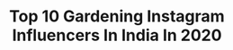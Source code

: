 ---
title: Top 10 Gardening Instagram Influencers In India In 2020
description: >-
  Find top gardening Instagram influencers in India in 2020. Most popular hashtags: #covid #spi #gardening #photography.
platform: Instagram
profiles:
  - username: "mrscookbook"
    fullname: >-
      AnitaDas | Indian Food Blogger
    location: "India"
    followers: 13882
    engagement: 1416
    commentsToLikes: 0.056869
    avatar: "https://scontent-nrt1-1.cdninstagram.com/v/t51.2885-19/s320x320/83478506_201658834563134_8507434781414260736_n.jpg?_nc_ht=scontent-nrt1-1.cdninstagram.com&_nc_ohc=rv2rkFw9ho4AX809tFN&oh=5ca5b50268bfe940b68038236b16a2b4&oe=5EA57442"
    verified: false
    hashtags: "#rice, #bengalicuisine, #food52grams, #easyrecipes"
  - username: "sarmistha_bera"
    fullname: >-
      Sarmistha Bera
    location: "India"
    followers: 9407
    engagement: 826
    commentsToLikes: 0.074733
    avatar: "https://scontent-lhr8-1.cdninstagram.com/v/t51.2885-19/s320x320/92915205_947112559039091_2795528379707686912_n.jpg?_nc_ht=scontent-lhr8-1.cdninstagram.com&_nc_ohc=8QFtCLOf5G8AX-BRJ4G&oh=2e339b96d9e0384ee9055565df313f6f&oe=5EB8B333"
    verified: false
    hashtags: "#life, #ourfotoworld, #instagram, #urbanstreetphotogallery"
  - username: "designdecoranddisha"
    fullname: >-
      Disha Mishra Dubey
    location: "India"
    followers: 46650
    engagement: 192
    commentsToLikes: 0.032428
    avatar: "https://scontent-ssn1-1.cdninstagram.com/v/t51.2885-19/s150x150/1173006_1022957984433212_1318947198_a.jpg?_nc_ht=scontent-ssn1-1.cdninstagram.com&_nc_ohc=GMYriB91_A8AX9_hIb8&oh=0a2706533ef8a214ca7c8cc10b7c17c3&oe=5EA4E432"
    verified: false
    hashtags: "#indiandecorblogger, #dotart, #green, #homebound"
  - username: "dabi_tina"
    fullname: >-
      Tina Dabi
    location: "India"
    followers: 525185
    engagement: 1654
    commentsToLikes: 0.007316
    avatar: "https://scontent-ams4-1.cdninstagram.com/v/t51.2885-19/s320x320/51669864_272473070310615_1530397693396910080_n.jpg?_nc_ht=scontent-ams4-1.cdninstagram.com&_nc_ohc=Eyu35w8tU4sAX9mWRXR&oh=f2e10ac51cabc8ae34d5af584b3433ad&oe=5EB99B77"
    verified: true
    hashtags: "#gardening"
  - username: "majestic_mum"
    fullname: >-
      Riya Mitra | Kolkata Blogger
    location: "India"
    followers: 3108
    engagement: 2172
    commentsToLikes: 0.124170
    avatar: "https://instagram.fsrz2-1.fna.fbcdn.net/v/t51.2885-19/s320x320/34789191_400163187165119_5465982621651566592_n.jpg?_nc_ht=instagram.fsrz2-1.fna.fbcdn.net&_nc_ohc=mKQf-XF87FgAX-AeHsZ&oh=5070253f7872c5d388c0abbfc016cccc&oe=5EA31B60"
    verified: false
    hashtags: "#coronagoaway, #chalubhaluz, #onemoment, #stayhealthy"
  - username: "kareshdesai"
    fullname: >-
      “KARESH DESAI” |GOA || INDIA |
    location: "India"
    followers: 6515
    engagement: 2949
    commentsToLikes: 0.014512
    avatar: "https://instagram.fgyd4-2.fna.fbcdn.net/v/t51.2885-19/s320x320/70095146_741536909592771_7325552058927415296_n.jpg?_nc_ht=instagram.fgyd4-2.fna.fbcdn.net&_nc_ohc=o-yhBs9c2TgAX_zvptw&oh=883f1611e0773ed45e0c6732b8de3652&oe=5EB5319D"
    verified: false
    hashtags: "#anotherelement, #waterfallsofinstagram, #redbullmusic, #mumbai"
  - username: "monica_sharma15"
    fullname: >-
      Monica Sharma
    location: "India"
    followers: 347482
    engagement: 442
    commentsToLikes: 0.010148
    avatar: "https://scontent-lhr8-1.cdninstagram.com/v/t51.2885-19/s320x320/66719235_862599404124759_4108760599494656000_n.jpg?_nc_ht=scontent-lhr8-1.cdninstagram.com&_nc_ohc=XKlR6SrDg-oAX-EDIbW&oh=9a985c97b1305fae08a13f0a8c9a9a9b&oe=5EBA252B"
    verified: true
    hashtags: "#outfits, #letsplay, #denim, #influencer"
  - username: "jstn_pol"
    fullname: >-
      Justin Paul
    location: "India"
    followers: 13432
    engagement: 546
    commentsToLikes: 0.014661
    avatar: "https://scontent-ams4-1.cdninstagram.com/v/t51.2885-19/s320x320/88997402_2943206509108114_1790803613547757568_n.jpg?_nc_ht=scontent-ams4-1.cdninstagram.com&_nc_ohc=HASYow5mnTkAX9zYaN_&oh=80a8ea700d7287f0b6b625a5a668e4a3&oe=5EB40B2A"
    verified: false
    hashtags: "#mohanlal, #kochi, #love, #mensday"
  - username: "vikramsingh_chauhan"
    fullname: >-
      Vikram Singh Chauhan
    location: "India"
    followers: 472989
    engagement: 1908
    commentsToLikes: 0.012962
    avatar: "https://scontent-ams4-1.cdninstagram.com/v/t51.2885-19/s320x320/73014021_840623606352805_8096459634421792768_n.jpg?_nc_ht=scontent-ams4-1.cdninstagram.com&_nc_ohc=OpkYkiOKaocAX8_HQWp&oh=bd050fe55b34f684968dc20e943fadfe&oe=5EBA7877"
    verified: true
    hashtags: "#momentslikethese, #seaview, #shravan, #gardening"
  - username: "indrajit_patil"
    fullname: >-
      Indrajit Patil
    location: "India"
    followers: 2965
    engagement: 2336
    commentsToLikes: 0.082447
    avatar: "https://scontent-ams4-1.cdninstagram.com/v/t51.2885-19/s320x320/49847797_2325238501096595_6624383100073803776_n.jpg?_nc_ht=scontent-ams4-1.cdninstagram.com&_nc_ohc=6yOTG5Qz43QAX_0u7oW&oh=0579abbb81c7320419a60ed43db0951b&oe=5EB85B35"
    verified: false
    hashtags: "#dumplings, #creativity, #lonelyplanetindia, #globe"
---